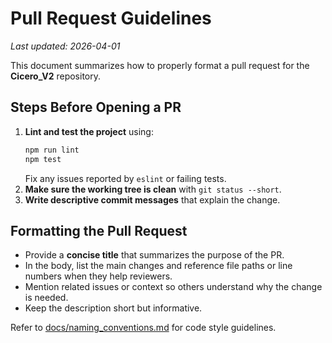 # Pull Request Guidelines
*Last updated: 2026-04-01*

This document summarizes how to properly format a pull request for the **Cicero_V2** repository.

## Steps Before Opening a PR

1. **Lint and test the project** using:
   ```bash
   npm run lint
   npm test
   ```
   Fix any issues reported by `eslint` or failing tests.
2. **Make sure the working tree is clean** with `git status --short`.
3. **Write descriptive commit messages** that explain the change.

## Formatting the Pull Request

- Provide a **concise title** that summarizes the purpose of the PR.
- In the body, list the main changes and reference file paths or line numbers when they help reviewers.
- Mention related issues or context so others understand why the change is needed.
- Keep the description short but informative.

Refer to [docs/naming_conventions.md](naming_conventions.md) for code style guidelines.
